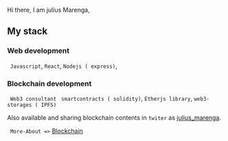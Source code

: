   Hi there, I am julius Marenga,
  
  ## My stack
  
  ### Web development
  ` Javascript`,  `React`,
  `Nodejs ( express)`, 
  ### Blockchain development
 ` Web3 consultant`	 ` smartcontracts ( solidity)`, `Etherjs library`, `web3-storages ( IPFS)`
	
  Also  available and sharing blockchain contents in `twiter` as [julius_marenga](https://twitter.com/julius_marenga).
   
 
 ```  More-About => ``` [Blockchain](https://github.com/ABC-BOOKEE)

 
 
 
